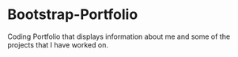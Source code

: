 # Bootstrap-Portfolio

Coding Portfolio that displays information about me and some of the projects that I have worked on.

